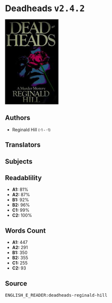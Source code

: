 # Deadheads <kbd>v2.4.2</kbd>

![](./cover.medium.jpg "")

## Authors


 - Reginald Hill <small>(-1 - -1)</small>

## Translators



## Subjects



## Readablility


 - **A1:** 81%
 - **A2:** 87%
 - **B1:** 92%
 - **B2:** 96%
 - **C1:** 99%
 - **C2:** 100%

## Words Count


 - **A1:** 447
 - **A2:** 291
 - **B1:** 350
 - **B2:** 355
 - **C1:** 255
 - **C2:** 93

## Source


<kbd>ENGLISH_E_READER:deadheads-reginald-hill</kbd>
